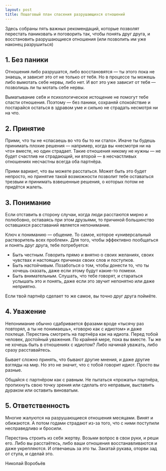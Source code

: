 ```yaml
---
layout: post
title: Пошаговый план спасения разрушающихся отношений
---
```


Здесь собраны пять важных рекомендаций, которые позволят перестать паниковать и поговорить так, чтобы понять друг друга, и восстановить разрушающиеся отношения (или позволить им уже наконец разрушиться)

## 1. Без паники

Отношения либо разрушатся, либо восстановятся — ты этого пока не знаешь, и зависит это от не только от тебя. Но в процессе ты можешь либо вымотать себе нервы, либо нет. И вот это уже зависит от тебя — позволишь ли ты мотать себе нервы.

Выматывание себя и психологическое истощение не помогут тебе спасти отношения. Поэтому — без паники, сохраняй спокойствие и постарайся остаться в здравом уме и сильно не страдать несмотря ни на что.

## 2. Принятие

Прими, что ты не «спасаешь во что бы то ни стало». Иначе ты будешь принимать плохие решения — например, когда вы «несмотря ни на что» вместе, но один страдает. Такие отношения никому не нужны — не будет счастлив ни страдающий, ни второй — в несчастливых отношениях несчастны всегда оба партнёра.

Прими вариант, что вы можете расстаться. Может быть это будет непросто, но принятие такой возможности позволит тебе оставаться трезвым и принимать взвешенные решения, о которых потом не придётся жалеть.

## 3. Понимание

Если отставить в сторону случаи, когда люди расстаются мирно и полюбовно, оставаясь при этом друзьями, то причиной большинство оставшихся расставаний является непонимание.

Ключ к пониманию — общение. То самое, которое «универсальный растворитель всех проблем». Для того, чтобы эффективно пообщаться и понять друг друга, тебе потребуется:

- Быть честным. Говорить прямо и внятно о своих желаниях, своих чувствах и настоящих причинах своих слов и поступков.
- Быть настойчивым. Позаботься о том, чтобы донести то, что ты хочешь сказать, даже если этому будут какие-то помехи.
- Быть внимательным. Слушать, что тебе говорят, и стараться услышать это и понять, даже если это звучит непонятно или даже неприятно.

Если твой партнёр сделает то же самое, вы точно друг друга поймёте.

## 4. Уважение

Непонимание обычно сдабривается фразами вроде «тысячу раз повторял, а ты не понимаешь», «говорю как с идиотом» и даже похлеще. Перестань смотреть на партнёра как на идиота. Перед тобой человек, достойный уважения. По крайней мере, пока вы вместе. Ты же не хочешь быть в отношениях с идиотом? Либо начинай уважать, либо сразу расставайтесь.

Бывает сложно принять, что бывают другие мнения, и даже другие взгляды на мир. Но это не значит, что с тобой говорит идиот. Просто вы разные.

Общайся с партнёром как с равным. Не пытаться «прожать» партнёра, пропихнуть свою точку зрения или сделать его неправым, выставить дураком или оставить виноватым.

## 5. Ответственность

Многие жалуются на разрушающиеся отношения месяцами. Винят и обижаются. А потом годами страдают из-за того, что с ними поступили несправедливо и бросили.

Перестань строить из себя жертву. Возьми вопрос в свои руки, и реши его. Либо вы расстаётесь, либо ваши отношения восстанавливаются и даже укрепляются. И отвечаешь за это ты. Закатай рукава, оторви зад от стула, и сделай это.

Николай Воробьёв